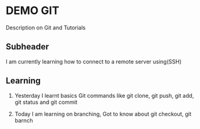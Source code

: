 # DEMO GIT

Description on Git and Tutorials

## Subheader

I am currently learning how to connect to a remote server using(SSH)

## Learning 
1. Yesterday I learnt basics Git commands like git clone, git push, git add, git status and git commit

2. Today I am learning on branching, Got to know about git checkout, git barnch 